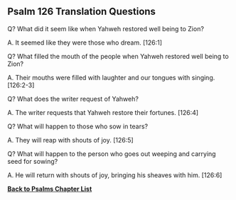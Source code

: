 ## Psalm 126 Translation Questions ##

Q? What did it seem like when Yahweh restored well being to Zion?

A. It seemed like they were those who dream. [126:1]

Q? What filled the mouth of the people when Yahweh restored well being to Zion?

A. Their mouths were filled with laughter and our tongues with singing. [126:2-3]

Q? What does the writer request of Yahweh?

A. The writer requests that Yahweh restore their fortunes. [126:4]

Q? What will happen to those who sow in tears?

A. They will reap with shouts of joy. [126:5]

Q? What will happen to the person who goes out weeping and carrying seed for sowing?

A. He will return with shouts of joy, bringing his sheaves with him. [126:6]

__[Back to Psalms Chapter List](./)__

